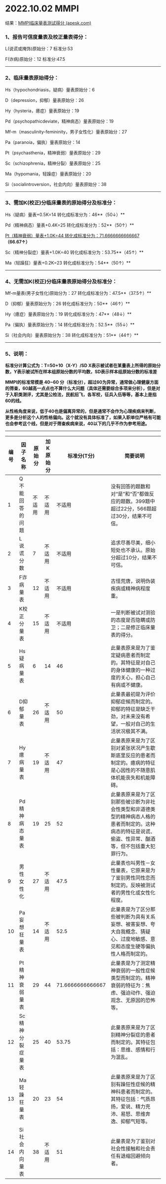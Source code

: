 # 2022.10.02 MMPI

结果：[MMPI临床量表测试得分 (apesk.com)](http://caichu.com/mensa/common_report_getid/mmpi_report_admin_m_base.asp?id=642911)

### 1、报告可信度量表及校正量表得分：

L(说谎或掩饰)原始分：7 标准分:53

F(诈病)原始分：12 标准分:47.5

------

### 2、临床量表原始得分：

Hs（hypochondriasis，疑病）量表原始分：6

D（depression，抑郁）量表原始分：26

Hy（hysteria，癔症）量表原始分：19

Pd（psychopathicdeviate，精神病态）量表原始分：19

Mf-m（masculinity-femininity，男子女性化）量表原始分：27

Pa（paranoia，偏执）量表原始分：14

Pt（psychasthenia，精神衰弱）量表原始分：29

Sc（schizophrenia，精神分裂）量表原始分：25

Ma（hypomania，轻躁症）量表原始分：20

Si（socialintroversion，社会内向）量表原始分：38

------

### 3、需加K(校正)分临床量表的原始得分及标准分：

Hs（疑病）量表+0.5K=14 转化成标准分为：46**（50↓）**

Pd（精神病态）量表+0.4K=25 转化成标准分为：52**（50↑）**

<u>Pt（精神衰弱）量表+1.0K=44 转化成标准分为：71.6666666666667</u>**（66.67↑）**

Sc（精神分裂症）量表+1.0K=40 转化成标准分为：53.75**（45↑）**

Ma（轻躁狂）量表+0.2K=23 转化成标准分为：54**（50↑）**

------

### 4、无需加K(校正)分临床量表原始得分及标准分：

Mf-m量表(男子女性化)原始分为：27 转化成标准分为：47.5**（37.5↑）**

D（抑郁）量表原始分为：26 转化成标准分为：50**（46↑）**

Hy（癔症）量表原始分为：19 转化成标准分为：47**（48↓）**

Pa（偏执）量表原始分为：14 转化成标准分为：52.5**（55↓）**

Si（社会内向）量表原始分为：38 转化成标准分为：51**（44↑）**

------

### 5、说明：

**标准分计算公式为：T=50+10（X-Y）/SD X表示被试者在某量表上所得的原始分数，Y表示被试所在样本组原始分数的平均数，SD表示样本组原始分数的标准差**

**MMPI的标准常模是 40~60 分（标准分），超过60为异常，通常做心理健康方面的筛查，60越高一点点也不算什么大问题（具体还需要综合多项来分析），但是对于入职类测评，尤其是公检法，民航招飞，各军校，征兵入伍等等，基本上是掐60的线。**

**从性格角度来说，低于40也是偏离异常的，但是通常不会作为心理疾病来判断，更多是分析这个人的性格偏向。这个就没有具体标准了，如果入职单位严格有可能也会参考这个线，但是对于筛查疾病来说，40以下的几乎不作为参考用途。**

------

| **编号** | **因子名称**     | **原始分** | **加K原始分** | **标准分(T分)**  | **简要说明**                                                 |
| -------- | ---------------- | ---------- | ------------- | ---------------- | ------------------------------------------------------------ |
| 1        | Q不能回答的问题  | 不适用     | 不适用        | 不适用           | 没有回答的题数和对“是”和“否”都做反应的题数。399题中超过22分，566题超过30分，结果不可信。 |
| 2        | L 说谎分数       | 7          | 不适用        | 不适用           | 追求尽善尽美，细小短处也不承认。原始分超过10分，结果不可信。 |
| 3        | F诈病量表        | 12         | 不适用        | 不适用           | 古怪荒唐，说明伪装疾病或精神病程度重。                       |
| 4        | K校正分量表      | 15         | 不适用        | 不适用           | 一是判断被试对测验的态度是否隐瞒或防卫；二是修正临床量表的得分。 |
| 5        | Hs疑病量表       | 6          | 14            | 46               | 此量表原来是为了鉴定疑病患者而制定的。其特征是对自己的身体健康的一种过度的关心，担心自己有病或不健康。 |
| 6        | D抑郁量表        | 26         | 不适用        | 50               | 此量表最初是为评价抑郁症候而制定的。抑郁的特征是缺乏干劲，对未来没有希望，一般对自己的生活状况极其不满。 |
| 7        | Hy癔病量表       | 19         | 不适用        | 47               | 此量表原来是为了区别对紧张状况产生歇斯底里反应的患者而制定的。癔病的特征是心因性的不随意肌体机能丧失和机能障碍。 |
| 8        | Pd精神病态量表   | 19         | 25            | 52               | 此量表原来是为了区别那些被诊断为非社会性类型和非道德类型的精神病态人格的患者而制定的。这种病态的特征是说谎、偷盗、性异常、酗酒等，但不包括重大犯罪行为。 |
| 9        | 男性女性化       | 27         | 不适用        | 47.5             | 此量表也叫男性－女性量表，它原来是为了鉴别男性同性恋而制定的。反映被测试者的男性化或女性化程度。 |
| 10       | Pa妄想狂量表     | 14         | 不适用        | 52.5             | 此量表是为了区分那些被判断为具有关系妄想、被害妄想、夸大自我概念、猜疑心、过度地敏感、意见和态度生硬等偏执性人格而制定的。 |
| 11       | Pt精神衰弱量表   | 29         | 44            | 71.6666666666667 | 此量表是为了测定精神衰弱的一般性症候类型而制定的。精神衰弱的特征为：焦虑、强迫动作、强迫观念、无原因的恐怖等。 |
| 12       | Sc精神分裂症量表 | 25         | 40            | 53.75            | 此量表原来是为了区别精神分裂症的患者而制定的。其特征包括：思维、感情和行为混乱。 |
| 13       | Ma轻躁狂量表     | 20         | 23            | 54               | 此量表原来是为了区别有躁狂性症候的精神科患者而制定的。其特征包括：气质昂扬，爱说、精力充沛、易怒、思维奔逸、抑郁气短等。 |
| 14       | Si社会内向量表   | 38         | 不适用        | 51               | 此量表是为了鉴别对社会性接触和社会责任有退缩回避倾向者。     |
